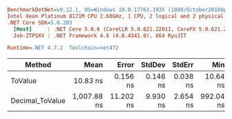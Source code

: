 ``` ini

BenchmarkDotNet=v0.12.1, OS=Windows 10.0.17763.1935 (1809/October2018Update/Redstone5)
Intel Xeon Platinum 8171M CPU 2.60GHz, 1 CPU, 2 logical and 2 physical cores
.NET Core SDK=5.0.203
  [Host]     : .NET Core 5.0.6 (CoreCLR 5.0.621.22011, CoreFX 5.0.621.22011), X64 RyuJIT
  Job-ZTPSXV : .NET Framework 4.8 (4.8.4341.0), X64 RyuJIT

Runtime=.NET 4.7.2  Toolchain=net472  

```
|          Method |        Mean |     Error |   StdDev |   StdErr |       Min |         Max |      Median | Ratio | MannWhitney(5%) | RatioSD |
|---------------- |------------:|----------:|---------:|---------:|----------:|------------:|------------:|------:|---------------- |--------:|
|         ToValue |    10.83 ns |  0.156 ns | 0.146 ns | 0.038 ns |  10.64 ns |    11.07 ns |    10.82 ns |  1.00 |            Base |    0.00 |
| Decimal_ToValue | 1,007.88 ns | 11.202 ns | 9.930 ns | 2.654 ns | 992.04 ns | 1,026.56 ns | 1,005.13 ns | 93.01 |          Slower |    1.46 |
